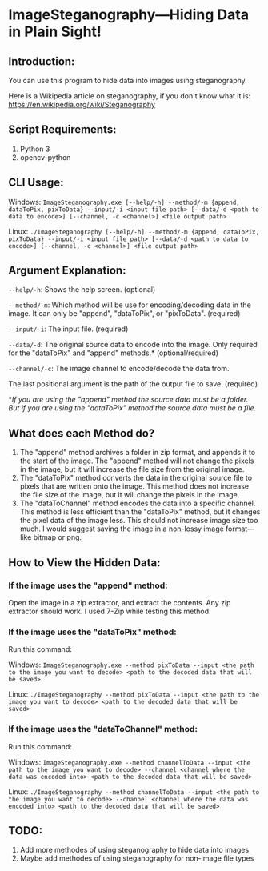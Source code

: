 # ImageSteganography—Hiding Data in Plain Sight!
## Introduction:

You can use this program to hide data into images using steganography.

Here is a Wikipedia article on steganography, if you don't know what it is:
https://en.wikipedia.org/wiki/Steganography

## Script Requirements:
1. Python 3
2. opencv-python

## CLI Usage:
Windows: `ImageSteganography.exe [--help/-h] --method/-m {append, dataToPix, pixToData} --input/-i <input file path> [--data/-d <path to data to encode>] [--channel, -c <channel>] <file output path>`

Linux: `./ImageSteganography [--help/-h] --method/-m {append, dataToPix, pixToData} --input/-i <input file path> [--data/-d <path to data to encode>] [--channel, -c <channel>] <file output path>`

## Argument Explanation:
`--help/-h`: Shows the help screen. (optional)

`--method/-m`: Which method will be use for encoding/decoding data in the image. It can only be "append", "dataToPix", or "pixToData". (required)

`--input/-i`: The input file. (required)

`--data/-d`: The original source data to encode into the image. Only required for the "dataToPix" and "append" methods.* (optional/required)

`--channel/-c`: The image channel to encode/decode the data from.

The last positional argument is the path of the output file to save. (required)

\**If you are using the "append" method the source data must be a folder. But if you are using the "dataToPix" method the source data must be a file.*

## What does each Method do?
1. The "append" method archives a folder in zip format, and appends it to the start of the image. The "append" method will not change the pixels in the image, but it will increase the file size from the original image.
2. The "dataToPix" method converts the data in the original source file to pixels that are written onto the image. This method does not increase the file size of the image, but it will change the pixels in the image.
3. The "dataToChannel" method encodes the data into a specific channel. This method is less efficient than the "dataToPix" method, but it changes the pixel data of the image less. This should not increase image size too much. I would suggest saving the image in a non-lossy image format—like bitmap or png.

## How to View the Hidden Data:
### If the image uses the "append" method:
Open the image in a zip extractor, and extract the contents. Any zip extractor should work. I used 7-Zip while testing this method.

### If the image uses the "dataToPix" method:
Run this command:

Windows: `ImageSteganography.exe --method pixToData --input <the path to the image you want to decode> <path to the decoded data that will be saved>`

Linux: `./ImageSteganography --method pixToData --input <the path to the image you want to decode> <path to the decoded data that will be saved>`

### If the image uses the "dataToChannel" method:
Run this command:

Windows: `ImageSteganography.exe --method channelToData --input <the path to the image you want to decode> --channel <channel where the data was encoded into> <path to the decoded data that will be saved>`

Linux: `./ImageSteganography --method channelToData --input <the path to the image you want to decode> --channel <channel where the data was encoded into> <path to the decoded data that will be saved>`

## TODO:
1. Add more methodes of using steganography to hide data into images
2. Maybe add methodes of using steganography for non-image file types
